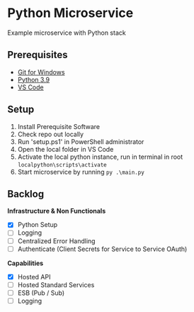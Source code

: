 # Python Microservice
Example microservice with Python stack

## Prerequisites
- [Git for Windows](https://gitforwindows.org/)
- [Python 3.9](https://www.python.org/downloads/windows/)
- [VS Code](https://code.visualstudio.com/download)

## Setup
1. Install Prerequisite Software
2. Check repo out locally
3. Run 'setup.ps1' in PowerShell administrator
4. Open the local folder in VS Code
5. Activate the local python instance, run in terminal in root ``` localpython\scripts\activate ```
6. Start microservice by running ``` py .\main.py ```

## Backlog

**Infrastructure & Non Functionals**
- [X] Python Setup
- [ ] Logging
- [ ] Centralized Error Handling
- [ ] Authenticate (Client Secrets for Service to Service OAuth)

**Capabilities**
- [X] Hosted API
- [ ] Hosted Standard Services
- [ ] ESB (Pub / Sub)
- [ ] Logging
